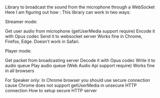 Library to broadcast the sound from the microphone through a WebSocket
Here I am figuring out how :
This library can work in two ways:

Streamer mode:

Get user audio from microphone (getUserMedia support require)
Encode it with Opus codec
Send it to websocket server
Works fine in Chrome, Firefox, Edge. Doesn't work in Safari.

Player mode:

Get packet from broadcasting server
Decode it with Opus codec
Write it to audio queue
Play audio queue (Web Audio Api support require)
Works fine in all browsers

For Speaker only: In Chrome browser you should use secure connection cause Chrome does not support getUserMedia in unsecure HTTP connection
How to setup secure HTTP server
